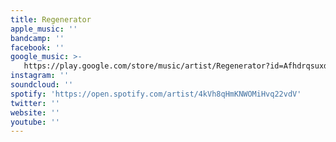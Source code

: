 ```yaml
---
title: Regenerator
apple_music: ''
bandcamp: ''
facebook: ''
google_music: >-
   https://play.google.com/store/music/artist/Regenerator?id=Afhdrqsuxd7up5niyqdsq4mom6m
instagram: ''
soundcloud: ''
spotify: 'https://open.spotify.com/artist/4kVh8qHmKNWOMiHvq22vdV'
twitter: ''
website: ''
youtube: ''
---
```

